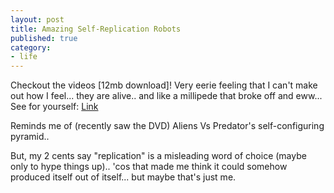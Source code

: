 ```yaml
---
layout: post
title: Amazing Self-Replication Robots
published: true
category:
- life
---
```

Checkout the videos [12mb download]! Very eerie feeling that I can't make out how I feel... they are alive.. and like a millipede that broke off and eww... See for yourself: [Link](http://www.mae.cornell.edu/ccsl/research/selfrep/)  
  
Reminds me of (recently saw the DVD) Aliens Vs Predator's self-configuring pyramid..   
  
But, my 2 cents say "replication" is a misleading word of choice (maybe only to hype things up).. 'cos that made me think it could somehow produced itself out of itself... but maybe that's just me.

